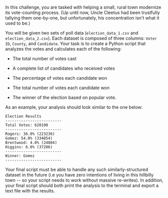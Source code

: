 In this challenge, you are tasked with helping a small, rural town modernize its vote-counting process. (Up until now, Uncle Cleetus had been trustfully tallying them one-by-one, but unfortunately, his concentration isn't what it used to be.)

You will be given two sets of poll data (`election_data_1.csv` and `election_data_2.csv`). Each dataset is composed of three columns: `Voter ID`, `County`, and `Candidate`. Your task is to create a Python script that analyzes the votes and calculates each of the following:

* The total number of votes cast

* A complete list of candidates who received votes

* The percentage of votes each candidate won

* The total number of votes each candidate won

* The winner of the election based on popular vote.

As an example, your analysis should look similar to the one below:

```
Election Results
-------------------------
Total Votes: 620100
-------------------------
Rogers: 36.0% (223236)
Gomez: 54.0% (334854)
Brentwood: 4.0% (24804)
Higgins: 6.0% (37206)
-------------------------
Winner: Gomez
-------------------------
```

Your final script must be able to handle any such similarly-structured dataset in the future (i.e you have zero intentions of living in this hillbilly town -- so your script needs to work without massive re-writes). In addition, your final script should both print the analysis to the terminal and export a text file with the results.